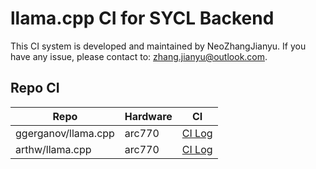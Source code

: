 # llama.cpp CI for SYCL Backend

This CI system is developed and maintained by NeoZhangJianyu. If you have any issue, please contact to: [zhang.jianyu@outlook.com](zhang.jianyu@outlook.com).

## Repo CI

|Repo|Hardware|CI|
|-|-|-|
|ggerganov/llama.cpp|arc770|[CI Log](./ggerganov-llama.cpp/arc770/README.md)|
|arthw/llama.cpp|arc770|[CI Log](./arthw-llama.cpp/arc770/README.md)|
